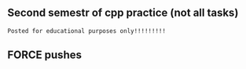 ## Second semestr of cpp practice (not all tasks)

```Posted for educational purposes only!!!!!!!!!```

## FORCE pushes
